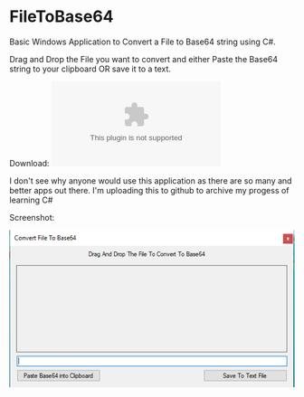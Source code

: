 # FileToBase64
Basic Windows Application to Convert a File to Base64 string using C#.

Drag and Drop the File you want to convert and either Paste the Base64 string to your clipboard OR save it to a text.

Download: ![Releases](https://github.com/MadLadDZ/FileToBase64/files/3331973/V1.zip "Release")



I don't see why anyone would use this application as there are so many and better apps out there. 
I'm uploading this to github to archive my progess of learning C#

Screenshot:


![Screenshot](/justascreenshot.png?raw=true "Screenshot")
